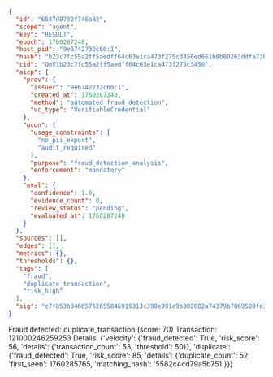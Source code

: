 ```json
{
  "id": "6547d0732f746a82",
  "scope": "agent",
  "key": "RESULT",
  "epoch": 1760287248,
  "host_pid": "9e6742732c60:1",
  "hash": "b23c7fc55a2ff5aedff64c63e1ca473f275c3450ed661b9b80263ddfa73b806e",
  "cid": "QmV1b23c7fc55a2ff5aedff64c63e1ca473f275c3450",
  "aicp": {
    "prov": {
      "issuer": "9e6742732c60:1",
      "created_at": 1760287248,
      "method": "automated_fraud_detection",
      "vc_type": "VerifiableCredential"
    },
    "ucon": {
      "usage_constraints": [
        "no_pii_export",
        "audit_required"
      ],
      "purpose": "fraud_detection_analysis",
      "enforcement": "mandatory"
    },
    "eval": {
      "confidence": 1.0,
      "evidence_count": 0,
      "review_status": "pending",
      "evaluated_at": 1760287248
    }
  },
  "sources": [],
  "edges": [],
  "metrics": {},
  "thresholds": {},
  "tags": [
    "fraud",
    "duplicate_transaction",
    "risk_high"
  ],
  "sig": "c7f853b94665762655846919313c398e991e9b302082a74379b7069589fe3021"
}
```

Fraud detected: duplicate_transaction (score: 70)
Transaction: 121000246259253
Details: {'velocity': {'fraud_detected': True, 'risk_score': 56, 'details': {'transaction_count': 53, 'threshold': 50}}, 'duplicate': {'fraud_detected': True, 'risk_score': 85, 'details': {'duplicate_count': 52, 'first_seen': 1760285765, 'matching_hash': '5582c4cd79a5b751'}}}